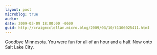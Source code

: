 ```yaml
---
layout: post
microblog: true
audio: 
date: 2009-03-09 18:00:00 -0600
guid: http://craigmcclellan.micro.blog/2009/03/10/t1306025411.html
---
```

Goodbye Minnesota. You were fun for all of an hour and a half. Now onto Salt Lake City.
